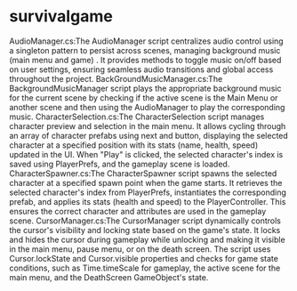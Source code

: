 # survivalgame
AudioManager.cs:The AudioManager script centralizes audio control using a singleton pattern to persist across scenes, managing background music (main menu and game) . It provides methods to toggle music on/off based on user settings, ensuring seamless audio transitions and global access throughout the project.
BackGroundMusicManager.cs:The BackgroundMusicManager script plays the appropriate background music for the current scene by checking if the active scene is the Main Menu or another scene and then using the AudioManager to play the corresponding music.
CharacterSelection.cs:The CharacterSelection script manages character preview and selection in the main menu. It allows cycling through an array of character prefabs using next and button, displaying the selected character at a specified position with its stats (name, health, speed) updated in the UI. When "Play" is clicked, the selected character's index is saved using PlayerPrefs, and the gameplay scene is loaded.
CharacterSpawner.cs:The CharacterSpawner script spawns the selected character at a specified spawn point when the game starts. It retrieves the selected character's index from PlayerPrefs, instantiates the corresponding prefab, and applies its stats (health and speed) to the PlayerController. This ensures the correct character and attributes are used in the gameplay scene.
CursorManager.cs:The CursorManager script dynamically controls the cursor's visibility and locking state based on the game's state. It locks and hides the cursor during gameplay while unlocking and making it visible in the main menu, pause menu, or on the death screen. The script uses Cursor.lockState and Cursor.visible properties and checks for game state conditions, such as Time.timeScale for gameplay, the active scene for the main menu, and the DeathScreen GameObject's state.
